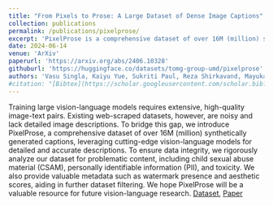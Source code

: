 ```yaml
---
title: "From Pixels to Prose: A Large Dataset of Dense Image Captions"
collection: publications
permalink: /publications/pixelprose/
excerpt: 'PixelProse is a comprehensive dataset of over 16M (million) synthetically generated captions, leveraging cutting-edge vision-language models for detailed and accurate descriptions.'
date: 2024-06-14
venue: 'ArXiv'
paperurl: 'https://arxiv.org/abs/2406.10328'
githuburl: 'https://huggingface.co/datasets/tomg-group-umd/pixelprose'
authors: 'Vasu Singla, Kaiyu Yue, Sukriti Paul, Reza Shirkavand, Mayuka Jayawardhana, Alireza Ganjdanesh, Heng Huang, Abhinav Bhatele, Gowthami Somepalli, Tom Goldstein'
#citation: "[Bibtex](https://scholar.googleusercontent.com/scholar.bib?q=info:ZkCwRc5-7bgJ:scholar.google.com/&output=citation&scisdr=ClExa795EPesk0nPEiI:AFWwaeYAAAAAZv7JCiJJwHMa3sda3gsFkNG24VI&scisig=AFWwaeYAAAAAZv7JCuMjfKl65zI00CI_v1C_Qlk&scisf=4&ct=citation&cd=-1&hl=en)" 
---
```

Training large vision-language models requires extensive, high-quality image-text pairs. Existing web-scraped datasets, however, are noisy and lack detailed image descriptions. To bridge this gap, we introduce PixelProse, a comprehensive dataset of over 16M (million) synthetically generated captions, leveraging cutting-edge vision-language models for detailed and accurate descriptions. To ensure data integrity, we rigorously analyze our dataset for problematic content, including child sexual abuse material (CSAM), personally identifiable information (PII), and toxicity. We also provide valuable metadata such as watermark presence and aesthetic scores, aiding in further dataset filtering. We hope PixelProse will be a valuable resource for future vision-language research.
[Dataset](https://huggingface.co/datasets/tomg-group-umd/pixelprose), [Paper](https://arxiv.org/abs/2406.10328)

